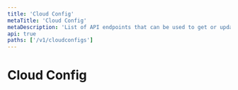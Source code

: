 ```yaml
---
title: 'Cloud Config'
metaTitle: 'Cloud Config'
metaDescription: 'List of API endpoints that can be used to get or update the cloud configuration of a cluster'
api: true
paths: ['/v1/cloudconfigs']
---
```


# Cloud Config
